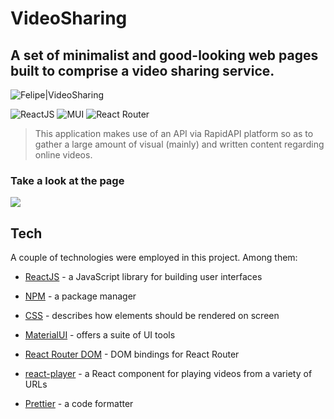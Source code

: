 # VideoSharing

## A set of minimalist and good-looking web pages built to comprise a video sharing service.

![Felipe|VideoSharing](https://img.shields.io/badge/FelipeMDantas-VideoSharing-black)

<p>

![ReactJS](https://img.shields.io/badge/react-%2320232a.svg?style=for-the-badge&logo=react&logoColor=%2361DAFB)
![MUI](https://img.shields.io/badge/MUI-%230081CB.svg?style=for-the-badge&logo=mui&logoColor=white)
![React Router](https://img.shields.io/badge/React_Router-CA4245?style=for-the-badge&logo=react-router&logoColor=white)

> This application makes use of an API via RapidAPI platform so as to gather a large amount of visual (mainly) and written content regarding online videos.

### Take a look at the page

<img src = images/page_gif.gif>

## Tech

A couple of technologies were employed in this project. Among them:

- [ReactJS] - a JavaScript library for building user interfaces
- [NPM] - a package manager
- [CSS] - describes how elements should be rendered on screen
- [MaterialUI] - offers a suite of UI tools
- [React Router DOM] - DOM bindings for React Router
- [react-player] - a React component for playing videos from a variety of URLs
- [Prettier] - a code formatter

  [reactjs]: https://reactjs.org/
  [npm]: https://www.npmjs.com/
  [css]: https://developer.mozilla.org/en-US/docs/Web/CSS
  [materialui]: https://mui.com/
  [react router dom]: https://reactrouter.com/
  [react-player]: https://github.com/CookPete/react-player
  [prettier]: https://prettier.io/
